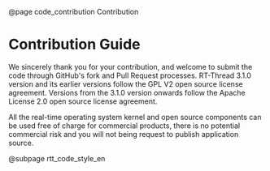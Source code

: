 @page code_contribution Contribution

# Contribution Guide

We sincerely thank you for your contribution, and welcome to submit the code through GitHub's fork and Pull Request processes. RT-Thread 3.1.0 version and its earlier versions follow the GPL V2 open source license agreement. Versions from the 3.1.0 version onwards follow the Apache License 2.0 open source license agreement.

All the real-time operating system kernel and open source components can be used free of charge for commercial products, there is no potential commercial risk and you will not being request to publish application source.

@subpage rtt_code_style_en